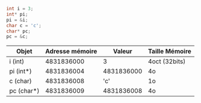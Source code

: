 
```c
int i = 3;
int* pi;
pi = &i;
char c = 'c';
char* pc;
pc = &c;
```

| Objet      | Adresse mémoire | Valeur     |Taille Mémoire|
| ---------- | ---------------- | ---------- |---------|
| i (int)    | 4831836000       | 3          |4oct (32bits)|
| pi (int*)  | 4831836004       | 4831836000 |4o|
| c (char)   | 4831836008       | 'c'        |1o|
| pc (char*) | 4831836009       | 4831836008 |4o|
